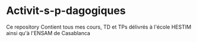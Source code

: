# Activit-s-p-dagogiques
Ce repository Contient tous mes cours, TD et TPs délivrés à l'école HESTIM ainsi qu'à l'ENSAM de Casablanca
